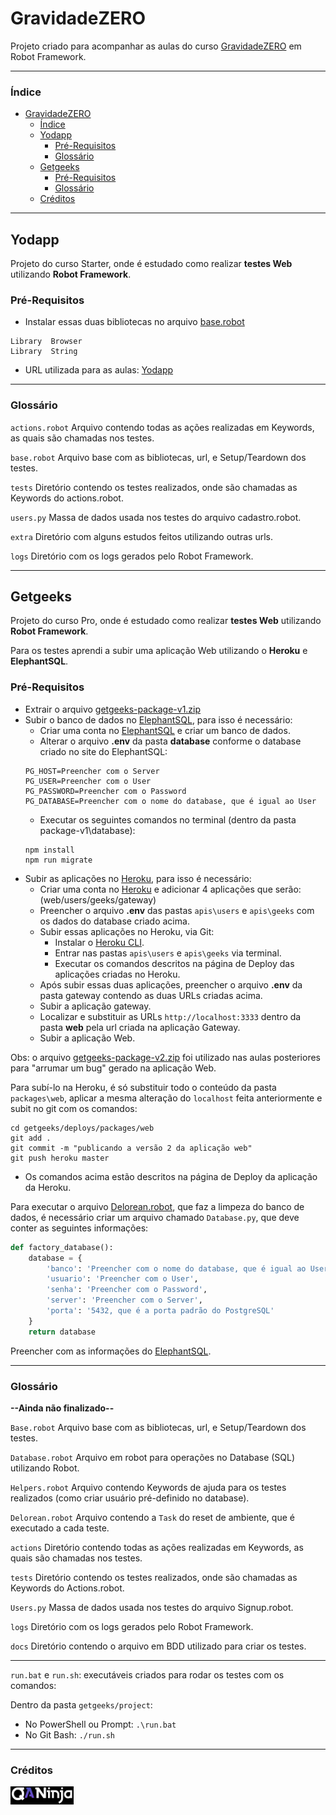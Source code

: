 # GravidadeZERO
Projeto criado para acompanhar as aulas do curso [GravidadeZERO][QANinja] em Robot Framework.

---

### Índice

* [GravidadeZERO](#gravidadezero)
  * [Índice](#índice)
  * [Yodapp](#yodapp)
    * [Pré-Requisitos](#pré-requisitos)
    * [Glossário](#glossário)
  * [Getgeeks](#getgeeks)
    * [Pré-Requisitos](#pré-requisitos-1)
    * [Glossário](#glossário-1)
  * [Créditos](#créditos)

---

## Yodapp

Projeto do curso Starter, onde é estudado como realizar **testes Web** utilizando **Robot Framework**.

### Pré-Requisitos
- Instalar essas duas bibliotecas no arquivo [base.robot](yodapp/resources/base.robot)

```
Library  Browser
Library  String
```

- URL utilizada para as aulas: [Yodapp]

---

### Glossário

`actions.robot` Arquivo contendo todas as ações realizadas em Keywords, as quais são chamadas nos testes.

`base.robot` Arquivo base com as bibliotecas, url, e Setup/Teardown dos testes.

`tests` Diretório contendo os testes realizados, onde são chamadas as Keywords do actions.robot.

`users.py` Massa de dados usada nos testes do arquivo cadastro.robot.

`extra` Diretório com alguns estudos feitos utilizando outras urls.

`logs` Diretório com os logs gerados pelo Robot Framework.

---

## Getgeeks

Projeto do curso Pro, onde é estudado como realizar **testes Web** utilizando **Robot Framework**.

Para os testes aprendi a subir uma aplicação Web utilizando o **Heroku** e **ElephantSQL**.

### Pré-Requisitos
- Extrair o arquivo [getgeeks-package-v1.zip](getgeeks/getgeeks-package-v1.zip)
- Subir o banco de dados no [ElephantSQL], para isso é necessário:
  - Criar uma conta no [ElephantSQL] e criar um banco de dados.
  - Alterar o arquivo **.env** da pasta **database** conforme o database criado no site do ElephantSQL:
  ```
  PG_HOST=Preencher com o Server
  PG_USER=Preencher com o User
  PG_PASSWORD=Preencher com o Password
  PG_DATABASE=Preencher com o nome do database, que é igual ao User
  ```
  - Executar os seguintes comandos no terminal (dentro da pasta package-v1\database):
  ```
  npm install
  npm run migrate
  ```
- Subir as aplicações no [Heroku], para isso é necessário:
  - Criar uma conta no [Heroku] e adicionar 4 aplicações que serão: (web/users/geeks/gateway)
  - Preencher o arquivo **.env** das pastas `apis\users` e `apis\geeks` com os dados do database criado acima.
  - Subir essas aplicações no Heroku, via Git:
    - Instalar o [Heroku CLI].
    - Entrar nas pastas `apis\users` e `apis\geeks` via terminal.
    - Executar os comandos descritos na página de Deploy das aplicações criadas no Heroku.
  - Após subir essas duas aplicações, preencher o arquivo **.env** da pasta gateway contendo as duas URLs criadas acima.
  - Subir a aplicação gateway.
  - Localizar e substituir as URLs `http://localhost:3333` dentro da pasta **web** pela url criada na aplicação Gateway.
  - Subir a aplicação Web.
    
Obs: o arquivo [getgeeks-package-v2.zip](getgeeks/getgeeks-package-v2.zip) foi utilizado nas aulas posteriores para "arrumar um bug" gerado na aplicação Web.

Para subí-lo na Heroku, é só substituir todo o conteúdo da pasta `packages\web`, aplicar a mesma alteração do `localhost` feita anteriormente e subit no git com os comandos:
```
cd getgeeks/deploys/packages/web
git add .
git commit -m "publicando a versão 2 da aplicação web"
git push heroku master
```
* Os comandos acima estão descritos na página de Deploy da aplicação da Heroku.

Para executar o arquivo [Delorean.robot](getgeeks/project/tasks/Delorean.robot), que faz a limpeza do banco de dados, é necessário criar um arquivo chamado `Database.py`, que deve conter as seguintes informações:

```python
def factory_database():
    database = {
        'banco': 'Preencher com o nome do database, que é igual ao User',
        'usuario': 'Preencher com o User',
        'senha': 'Preencher com o Password',
        'server': 'Preencher com o Server',
        'porta': '5432, que é a porta padrão do PostgreSQL'
    }
    return database
```
Preencher com as informações do [ElephantSQL].

---

### Glossário
**--Ainda não finalizado--**

`Base.robot` Arquivo base com as bibliotecas, url, e Setup/Teardown dos testes.

`Database.robot` Arquivo em robot para operações no Database (SQL) utilizando Robot.

`Helpers.robot` Arquivo contendo Keywords de ajuda para os testes realizados (como criar usuário pré-definido no database).

`Delorean.robot` Arquivo contendo a `Task` do reset de ambiente, que é executado a cada teste.

`actions` Diretório contendo todas as ações realizadas em Keywords, as quais são chamadas nos testes.

`tests` Diretório contendo os testes realizados, onde são chamadas as Keywords do Actions.robot.

`Users.py` Massa de dados usada nos testes do arquivo Signup.robot.

`logs` Diretório com os logs gerados pelo Robot Framework.

`docs` Diretório contendo o arquivo em BDD utilizado para criar os testes.

---

`run.bat` e `run.sh`: executáveis criados para rodar os testes com os comandos:

Dentro da pasta `getgeeks/project`:
- No PowerShell ou Prompt: `.\run.bat`
- No Git Bash: `./run.sh`

---

### Créditos
[<img src="assets\QANinja-Logo-black.png" width="20%"/>][QANinja]


<!-- links -->
[QANinja]: https://qaninja.academy/
[Yodapp]: https://yodapp-testing.vercel.app
[ElephantSQL]: https://www.elephantsql.com/
[Heroku]: https://www.heroku.com
[Heroku CLI]: https://devcenter.heroku.com/articles/heroku-cli

<!-- imagens -->
[QANinja-Logo]: assets/QANinja-Logo-black.png (QANinja-logo)